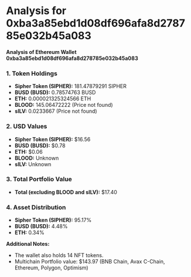 # Analysis for 0xba3a85ebd1d08df696afa8d278785e032b45a083

**Analysis of Ethereum Wallet 0xba3a85ebd1d08df696afa8d278785e032b45a083**

### 1. Token Holdings

- **Sipher Token (SIPHER):** 181.47879291 SIPHER
- **BUSD (BUSD):** 0.78574763 BUSD
- **ETH:** 0.000021325324566 ETH
- **BLOOD:** 145.06472222 (Price not found)
- **sILV:** 0.0233667 (Price not found)

### 2. USD Values

- **Sipher Token (SIPHER):** $16.56
- **BUSD (BUSD):** $0.78
- **ETH:** $0.06
- **BLOOD:** Unknown
- **sILV:** Unknown

### 3. Total Portfolio Value

- **Total (excluding BLOOD and sILV):** $17.40

### 4. Asset Distribution

- **Sipher Token (SIPHER):** 95.17%
- **BUSD (BUSD):** 4.48%
- **ETH:** 0.34%

**Additional Notes:**

- The wallet also holds 14 NFT tokens.
- Multichain Portfolio value: $143.97 (BNB Chain, Avax C-Chain, Ethereum, Polygon, Optimism)
